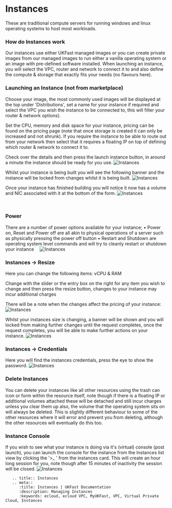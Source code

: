 # Instances
These are traditional compute servers for running windows and linux operating systems to host most workloads.

### How do Instances work
Our instances use either UKFast managed images or you can create private images from our managed images to run either a vanilla operating system or an image with pre-defined software installed. When launching an instance, you will select the VPC, router and network to connect it to and also define the compute & storage that exactly fits your needs (no flavours here).

### Launching an Instance (not from marketplace)

Choose your image, the most commonly used images will be displayed at the top under 'Distributions', set a name for your instance if required and select the VPC you wish the instance to be connected to, this will filter your router & network options).

Set the CPU, memory and disk space for your instance, pricing can be found on the pricing page (note that once storage is created it can only be increased and not shrunk). If you require the instance to be able to route out from your network then select that it requires a floating IP on top of defining which router & network to connect it to. 

Check over the details and then press the launch instance button, in around a minute the 
instance should be ready for you use.
![Instances](files/instance-create.PNG)

Whilst your instance is being built you will see the following banner and the instance will be locked from changes whilst it is being built.
![Instances](files/instance-building.PNG)


Once your instance has finished building you will notice it now has a volume and NIC associated with it at the bottom of the form.
![Instances](files/instance-launched.PNG)

 
### Power
There are a number of power options available for your instance; 
•	Power on, Reset and Power off are all akin to physical operations of a server such as physically pressing the power off button
•	Restart and Shutdown are operating system level commands and will try to cleanly restart or shutdown your instance 
![Instances](files/instance-power.PNG)

### Instances -> Resize

Here you can change the following items: vCPU & RAM 

Change with the slider or the entry box on the right for any item you wish to change and then press the resize button, changes to your instance may incur additional charges 

There will be a note when the changes affect the pricing of your instance:  
![Instances](files/instance-resize.PNG)

Whilst your instances size is changing, a banner will be shown and you will locked from making further changes until the request completes, once the request completes, you will be able to make further actions on your instance.
![Instances](files/instance-resize-complete.PNG)
 

### Instances -> Credentials

Here you will find the instances credentials, press the eye to show the password.
![Instances](files/instance-credentials.PNG)

### Delete Instances
You can delete your instances like all other resources using the trash can icon or form within the resource itself, note though if there is a floating IP or additional volumes attached these will be detached and still incur charges unless you clear them up also, the volume that the operating system sits on will always be deleted. This is slightly different behaviour to some of the other resources where it will error and prevent you from deleting, although the other resources will eventually do this too.

### Instance Console
If you wish to see what your instance is doing via it's (virtual) console (post launch), you can launch the console for the instance from the Instances list view by clicking the '>_ ' from the instances card. This will create an hour long session for you, note though after 15 minutes of inactivity the session will be closed.
![Instances](files/instance-console.PNG)


```eval_rst
   .. title:: Instances
   .. meta::
      :title: Instances | UKFast Documentation
      :description: Managing Instances
      :keywords: ecloud, ecloud VPC, MyUKFast, VPC, Virtual Private Cloud, Instances
```
